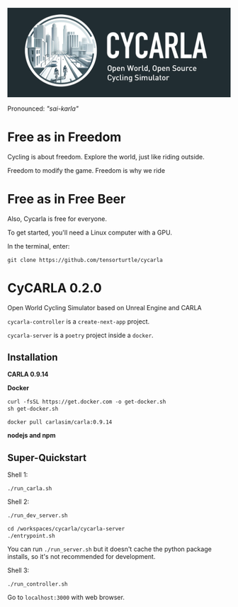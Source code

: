 ![banner](logo/cycarla-github-banner.png)

Pronounced: *"sai-karla"*

# Free as in Freedom

Cycling is about freedom. Explore the world, just like riding outside. 

Freedom to modify the game. Freedom is why we ride

# Free as in Free Beer

Also, Cycarla is free for everyone.

To get started, you'll need a Linux computer with a GPU.

In the terminal, enter:
```
git clone https://github.com/tensorturtle/cycarla
```



# CyCARLA 0.2.0

Open World Cycling Simulator based on Unreal Engine and CARLA


`cycarla-controller` is a `create-next-app` project.

`cycarla-server` is a `poetry` project inside a `docker`.


## Installation

**CARLA 0.9.14**

**Docker**

```
curl -fsSL https://get.docker.com -o get-docker.sh
sh get-docker.sh
```

```
docker pull carlasim/carla:0.9.14
```

**nodejs and npm**

## Super-Quickstart

Shell 1:
```
./run_carla.sh
```

Shell 2:
```
./run_dev_server.sh
```
```
cd /workspaces/cycarla/cycarla-server
./entrypoint.sh
```

You can run `./run_server.sh` but it doesn't cache the python package installs, so it's not recommended for development.

Shell 3:
```
./run_controller.sh
```

Go to `localhost:3000` with web browser.
